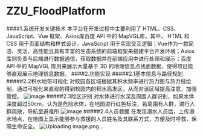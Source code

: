 # ZZU_FloodPlatform
####1.系统开发关键技术
本平台在开发过程中主要利用了 HTML、CSS、JavaScript、Vue 框架、Axios库百度 API 中的 MapVGL库，其中， HTML 和 CSS 用于页面结构和样式设计，JavaScript 用于实现交互逻辑；Vue作为一款简洁、灵活、高性能且具有丰富的生态系统的前端框架来搭建平台开发环境；Axios库则负责与后端进行数据通信，获取数据并在前端应用中进行处理和展示；百度 API 中的 MapVGL 库用来展示大量基于 3D 的地理信息点线面数据，使得项目能够直观展示地理信息数据。
####2.功能实现
#####2.1基本信息与路径规划
#####2.2积水地带可视化
对校园各区域根据其积水频率进行热力图与热力柱绘制，通过可视化来直观的得到校园内的积水高发区，从而对该区域提高注意，加强管控。
![image](https://github.com/user-attachments/assets/65a0394a-61f6-42a9-876e-88026e4df298)
#####2.3险区识别
对水体进行水深及周围人群识别，如果水体深度超过50cm，认为是危险水体，在地图进行红色标注，若周围有人群，进行人群疏散，导航至避难所
![image](https://github.com/user-attachments/assets/39a0becb-0d47-4556-babe-d4f1f7576c88)
#####2.4人员救援
在发现溺水人员后，上传溺水地点，在地图上显示能够参与救援的人员姓名及其联系方式，方便及时呼救，保障生命安全。
![Uploading image.png…]()


